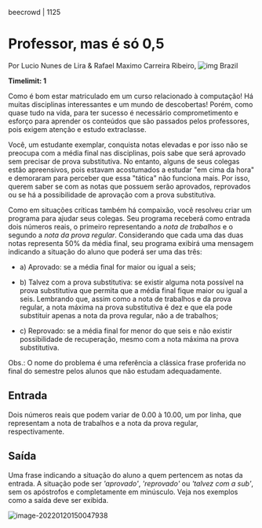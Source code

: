 beecrowd | 1125

# Professor, mas é só 0,5

Por Lucio Nunes de Lira & Rafael Maximo Carreira Ribeiro, ![img](https://resources.urionlinejudge.com.br/gallery/images/flags/br.gif) Brazil

**Timelimit: 1**

Como é bom estar matriculado em um curso relacionado à computação! Há muitas disciplinas interessantes e um mundo de descobertas! Porém, como quase tudo na vida, para ter sucesso é necessário comprometimento e esforço para aprender os conteúdos que são passados pelos professores, pois exigem atenção e estudo extraclasse.

Você, um estudante exemplar, conquista notas elevadas e por isso não se preocupa com a média final nas disciplinas, pois sabe que será aprovado sem precisar de prova substitutiva. No entanto, alguns de seus colegas estão apreensivos, pois estavam acostumados a estudar "em cima da hora" e demoraram para perceber que essa "tática" não funciona mais. Por isso, querem saber se com as notas que possuem serão aprovados, reprovados ou se há a possibilidade de aprovação com a prova substitutiva.

Como em situações críticas também há compaixão, você resolveu criar um programa para ajudar seus colegas. Seu programa receberá como entrada dois números reais, o primeiro representando a *nota de trabalhos* e o segundo a *nota da prova regular*. Considerando que cada uma das duas notas representa 50% da média final, seu programa exibirá uma mensagem indicando a situação do aluno que poderá ser uma das três:

- a) Aprovado: se a média final for maior ou igual a seis;

- b) Talvez com a prova substitutiva: se existir alguma nota possível na prova substitutiva que permita que a média final fique maior ou igual a seis. Lembrando que, assim como a nota de trabalhos e da prova regular, a nota máxima na prova substitutiva é dez e que ela pode substituir apenas a nota da prova regular, não a de trabalhos;

- c) Reprovado: se a média final for menor do que seis e não existir possibilidade de recuperação, mesmo com a nota máxima na prova substitutiva.

Obs.: O nome do problema é uma referência a clássica frase proferida no final do semestre pelos alunos que não estudam adequadamente.

## Entrada

Dois números reais que podem variar de 0.00 à 10.00, um por linha, que representam a nota de trabalhos e a nota da prova regular, respectivamente.

## Saída

Uma frase indicando a situação do aluno a quem pertencem as notas da entrada. A situação pode ser *'aprovado'*, *'reprovado'* ou *'talvez com a sub'*, sem os apóstrofos e completamente em minúsculo. Veja nos exemplos como a saída deve ser exibida.

![image-20220120150047938](C:\Users\jskol\AppData\Roaming\Typora\typora-user-images\image-20220120150047938.png)